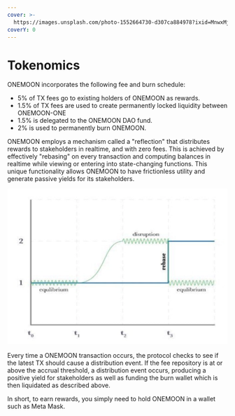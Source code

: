 ```yaml
---
cover: >-
  https://images.unsplash.com/photo-1552664730-d307ca884978?ixid=MnwxMjA3fDB8MHxwaG90by1wYWdlfHx8fGVufDB8fHx8&ixlib=rb-1.2.1&auto=format&fit=crop&w=2970&q=80
coverY: 0
---
```


# Tokenomics

ONEMOON incorporates the following fee and burn schedule:

* 5% of TX fees go to existing holders of ONEMOON as rewards.
* 1.5% of TX fees are used to create permanently locked liquidity between ONEMOON-ONE
* 1.5% is delegated to the ONEMOON DAO fund.
* 2% is used to permanently burn ONEMOON.

ONEMOON employs a mechanism called a "reflection" that distributes rewards to stakeholders in realtime, and with zero fees. This is achieved by effectively "rebasing" on every transaction and computing balances in realtime while viewing or entering into state-changing functions. This unique functionality allows ONEMOON to have frictionless utility and generate passive yields for its stakeholders.

![This diagram provides an example of the "separation axiom" that is employed during each transaction from Onemoon.](../.gitbook/assets/Onemoon-Tokenomics-Diagram.png)

Every time a ONEMOON transaction occurs, the protocol checks to see if the latest TX should cause a distribution event. If the fee repository is at or above the accrual threshold, a distribution event occurs, producing a positive yield for stakeholders as well as funding the burn wallet which is then liquidated as described above.

In short, to earn rewards, you simply need to hold ONEMOON in a wallet such as Meta Mask.
